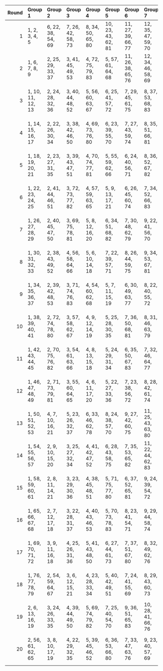 |   Round | Group 1           | Group 2           | Group 3           | Group 4           | Group 5            | Group 6            | Group 7            | Group 8            | Group 9            | Group 10           | Group 11           | Group 12           | Group 13           | Group 14           | Group 15           | Group 16       | Group 17       |
|--------:|:------------------|:------------------|:------------------|:------------------|:-------------------|:-------------------|:-------------------|:-------------------|:-------------------|:-------------------|:-------------------|:-------------------|:-------------------|:-------------------|:-------------------|:---------------|:---------------|
|       1 | 1, 2, 3, 4, 5     | 6, 22, 38, 54, 69 | 7, 26, 42, 58, 73 | 8, 34, 50, 65, 80 | 10, 23, 43, 62, 81 | 11, 27, 39, 66, 77 | 12, 35, 47, 59, 70 | 13, 31, 51, 55, 74 | 14, 25, 49, 68, 75 | 15, 29, 53, 64, 72 | 16, 37, 45, 57, 79 | 17, 33, 41, 61, 83 | 18, 24, 52, 60, 78 | 19, 28, 48, 56, 82 | 21, 32, 44, 67, 71 | 9, 30, 46, 76  | 20, 36, 40, 63 |
|       2 | 1, 6, 7, 8, 9     | 2, 25, 29, 33, 37 | 3, 41, 45, 49, 53 | 4, 72, 75, 79, 83 | 5, 57, 61, 64, 68  | 11, 26, 38, 65, 76 | 12, 34, 46, 58, 69 | 13, 30, 50, 54, 73 | 15, 28, 52, 63, 71 | 16, 36, 44, 56, 78 | 17, 32, 40, 60, 82 | 18, 23, 51, 59, 77 | 19, 27, 47, 55, 81 | 20, 35, 39, 62, 74 | 21, 31, 43, 66, 70 | 10, 22, 42, 80 | 14, 24, 48, 67 |
|       3 | 1, 10, 11, 12, 13 | 2, 24, 28, 32, 36 | 3, 40, 44, 48, 52 | 5, 56, 60, 63, 67 | 6, 25, 41, 57, 72  | 7, 29, 45, 61, 75  | 8, 37, 53, 68, 83  | 9, 33, 49, 64, 79  | 14, 23, 47, 66, 74 | 15, 27, 51, 62, 70 | 16, 35, 43, 55, 77 | 17, 31, 39, 59, 81 | 18, 22, 50, 58, 76 | 19, 26, 46, 54, 80 | 21, 30, 42, 65, 69 | 4, 71, 78, 82  | 20, 34, 38, 73 |
|       4 | 1, 14, 15, 16, 17 | 2, 22, 26, 30, 34 | 3, 38, 42, 46, 50 | 4, 69, 73, 76, 80 | 6, 23, 39, 55, 70  | 7, 27, 43, 59, 74  | 8, 35, 51, 66, 81  | 9, 31, 47, 62, 77  | 10, 24, 44, 63, 82 | 11, 28, 40, 67, 78 | 12, 36, 48, 60, 71 | 18, 25, 53, 61, 79 | 19, 29, 49, 57, 83 | 20, 37, 41, 64, 75 | 21, 33, 45, 68, 72 | 5, 54, 58, 65  | 13, 32, 52, 56 |
|       5 | 1, 18, 19, 20, 21 | 2, 23, 27, 31, 35 | 3, 39, 43, 47, 51 | 4, 70, 74, 77, 81 | 5, 55, 59, 62, 66  | 6, 24, 40, 56, 71  | 8, 36, 52, 67, 82  | 9, 32, 48, 63, 78  | 10, 25, 45, 64, 83 | 11, 29, 41, 68, 79 | 12, 37, 49, 61, 72 | 13, 33, 53, 57, 75 | 14, 22, 46, 65, 73 | 16, 34, 42, 54, 76 | 17, 30, 38, 58, 80 | 7, 28, 44, 60  | 15, 26, 50, 69 |
|       6 | 1, 22, 23, 24, 25 | 2, 41, 44, 46, 51 | 3, 72, 73, 77, 82 | 4, 57, 59, 63, 65 | 5, 9, 13, 17, 21   | 6, 26, 45, 60, 74  | 7, 34, 52, 66, 83  | 8, 30, 47, 64, 78  | 10, 27, 38, 67, 79 | 11, 35, 48, 61, 69 | 14, 29, 50, 62, 71 | 15, 37, 43, 56, 76 | 16, 33, 40, 58, 81 | 18, 28, 49, 55, 80 | 20, 32, 42, 68, 70 | 12, 31, 53, 54 | 19, 36, 39, 75 |
|       7 | 1, 26, 27, 28, 29 | 2, 40, 45, 47, 50 | 3, 69, 75, 78, 81 | 5, 8, 12, 16, 20  | 6, 34, 51, 68, 82  | 7, 30, 48, 62, 79  | 9, 22, 41, 56, 70  | 10, 35, 49, 58, 71 | 11, 31, 52, 57, 73 | 13, 23, 42, 63, 83 | 14, 37, 44, 54, 77 | 15, 33, 39, 60, 80 | 18, 36, 38, 64, 74 | 19, 32, 43, 65, 72 | 21, 24, 53, 59, 76 | 4, 55, 61, 67  | 17, 25, 46, 66 |
|       8 | 1, 30, 31, 32, 33 | 2, 38, 43, 49, 52 | 4, 56, 58, 64, 66 | 5, 6, 10, 14, 18  | 7, 22, 39, 57, 71  | 8, 26, 44, 59, 75  | 9, 34, 53, 67, 81  | 12, 27, 40, 68, 76 | 13, 35, 46, 60, 72 | 15, 25, 48, 65, 74 | 16, 29, 51, 63, 69 | 17, 37, 42, 55, 78 | 19, 24, 50, 61, 77 | 20, 28, 47, 54, 83 | 21, 36, 41, 62, 73 | 3, 70, 79, 80  | 11, 23, 45, 82 |
|       9 | 1, 34, 35, 36, 37 | 2, 39, 42, 48, 53 | 3, 71, 74, 76, 83 | 4, 54, 60, 62, 68 | 5, 7, 11, 15, 19   | 6, 30, 49, 63, 77  | 8, 22, 40, 55, 72  | 10, 31, 50, 56, 75 | 12, 23, 44, 64, 80 | 13, 27, 41, 65, 78 | 14, 33, 38, 59, 82 | 16, 25, 47, 67, 73 | 18, 32, 45, 66, 69 | 20, 24, 51, 58, 79 | 21, 28, 46, 57, 81 | 9, 26, 43, 61  | 17, 29, 52, 70 |
|      10 | 1, 38, 39, 40, 41 | 2, 72, 74, 78, 80 | 3, 57, 58, 62, 67 | 4, 9, 12, 14, 19  | 5, 25, 28, 30, 35  | 7, 36, 50, 68, 81  | 8, 31, 46, 63, 79  | 10, 37, 47, 60, 69 | 11, 32, 51, 54, 75 | 13, 22, 43, 64, 82 | 15, 24, 49, 66, 73 | 17, 34, 45, 56, 77 | 18, 33, 44, 65, 70 | 20, 23, 52, 61, 76 | 21, 26, 48, 55, 83 | 6, 29, 42, 59  | 16, 27, 53, 71 |
|      11 | 1, 42, 43, 44, 45 | 2, 70, 75, 76, 82 | 3, 54, 61, 63, 66 | 4, 8, 13, 15, 18  | 5, 24, 29, 31, 34  | 6, 35, 50, 67, 83  | 7, 32, 46, 64, 77  | 9, 25, 38, 55, 71  | 10, 26, 39, 68, 78 | 11, 36, 47, 58, 72 | 12, 33, 51, 56, 73 | 14, 30, 41, 60, 81 | 17, 28, 53, 62, 69 | 19, 22, 52, 59, 79 | 20, 27, 48, 57, 80 | 16, 23, 49, 65 | 21, 37, 40, 74 |
|      12 | 1, 46, 47, 48, 49 | 2, 71, 73, 79, 81 | 3, 55, 60, 64, 65 | 4, 6, 11, 17, 20  | 5, 22, 27, 33, 36  | 7, 23, 38, 56, 72  | 8, 28, 42, 61, 74  | 9, 37, 50, 66, 82  | 13, 29, 39, 67, 76 | 14, 26, 53, 63, 70 | 15, 35, 45, 54, 78 | 16, 32, 41, 59, 80 | 18, 34, 40, 62, 75 | 19, 31, 44, 68, 69 | 21, 25, 52, 58, 77 | 10, 30, 51, 57 | 12, 24, 43, 83 |
|      13 | 1, 50, 51, 52, 53 | 4, 7, 10, 16, 21  | 5, 23, 26, 32, 37 | 6, 33, 46, 62, 78 | 8, 24, 38, 57, 70  | 9, 27, 42, 60, 75  | 11, 25, 43, 63, 80 | 12, 28, 39, 65, 79 | 13, 34, 47, 61, 71 | 14, 36, 45, 55, 76 | 15, 31, 41, 58, 82 | 17, 22, 49, 67, 74 | 18, 29, 48, 54, 81 | 19, 35, 40, 64, 73 | 20, 30, 44, 66, 72 | 2, 69, 77, 83  | 3, 56, 59, 68  |
|      14 | 1, 54, 55, 56, 57 | 2, 9, 10, 15, 20  | 3, 25, 27, 32, 34 | 4, 41, 42, 47, 52 | 6, 28, 43, 58, 75  | 7, 35, 53, 65, 82  | 11, 22, 44, 62, 83 | 12, 29, 38, 66, 78 | 13, 36, 49, 59, 69 | 14, 31, 40, 61, 80 | 16, 24, 46, 68, 74 | 17, 26, 51, 64, 71 | 18, 37, 39, 63, 73 | 19, 30, 45, 67, 70 | 21, 23, 50, 60, 79 | 5, 72, 76, 81  | 8, 33, 48, 77  |
|      15 | 1, 58, 59, 60, 61 | 2, 8, 11, 14, 21  | 3, 23, 29, 30, 36 | 4, 38, 45, 48, 51 | 5, 71, 75, 77, 80  | 6, 37, 52, 65, 81  | 9, 24, 39, 54, 72  | 10, 32, 53, 55, 73 | 12, 25, 42, 62, 82 | 13, 26, 40, 66, 79 | 16, 28, 50, 64, 70 | 17, 35, 44, 57, 76 | 18, 27, 46, 56, 83 | 19, 34, 41, 63, 74 | 20, 33, 43, 67, 69 | 7, 31, 49, 78  | 15, 22, 47, 68 |
|      16 | 1, 65, 66, 67, 68 | 2, 7, 12, 17, 18  | 3, 22, 28, 31, 37 | 4, 40, 43, 46, 53 | 5, 70, 73, 78, 83  | 8, 23, 41, 54, 71  | 9, 29, 44, 58, 74  | 10, 34, 48, 59, 72 | 13, 24, 45, 62, 80 | 14, 27, 52, 64, 69 | 15, 36, 42, 57, 77 | 16, 30, 39, 61, 82 | 19, 25, 51, 60, 76 | 20, 26, 49, 56, 81 | 21, 35, 38, 63, 75 | 6, 32, 47, 79  | 11, 33, 50, 55 |
|      17 | 1, 69, 70, 71, 72 | 3, 9, 11, 16, 18  | 4, 25, 26, 31, 36 | 5, 41, 43, 48, 50 | 6, 27, 44, 61, 73  | 7, 37, 51, 67, 80  | 8, 32, 49, 62, 76  | 10, 33, 52, 54, 74 | 12, 22, 45, 63, 81 | 13, 28, 38, 68, 77 | 14, 35, 42, 56, 79 | 15, 30, 40, 59, 83 | 17, 24, 47, 65, 75 | 19, 23, 53, 58, 78 | 20, 29, 46, 55, 82 | 2, 57, 60, 66  | 21, 34, 39, 64 |
|      18 | 1, 76, 77, 78, 79 | 2, 54, 59, 64, 67 | 3, 6, 12, 15, 21  | 4, 23, 28, 33, 34 | 5, 40, 42, 49, 51  | 7, 24, 41, 55, 69  | 8, 29, 43, 60, 73  | 9, 35, 52, 68, 80  | 10, 36, 46, 61, 70 | 11, 30, 53, 56, 74 | 14, 32, 39, 58, 83 | 16, 22, 48, 66, 75 | 17, 27, 50, 63, 72 | 18, 26, 47, 57, 82 | 20, 31, 45, 65, 71 | 13, 25, 44, 81 | 19, 37, 38, 62 |
|      19 | 2, 6, 13, 16, 19  | 3, 24, 26, 33, 35 | 4, 39, 44, 49, 50 | 5, 69, 74, 79, 82 | 7, 25, 40, 54, 70  | 9, 36, 51, 65, 83  | 10, 28, 41, 66, 76 | 11, 37, 46, 59, 71 | 12, 30, 52, 55, 75 | 14, 34, 43, 57, 78 | 15, 32, 38, 61, 81 | 17, 23, 48, 68, 73 | 18, 31, 42, 67, 72 | 20, 22, 53, 60, 77 | 21, 29, 47, 56, 80 | 1, 62, 63, 64  | 8, 27, 45, 58  |
|      20 | 2, 56, 61, 62, 65 | 3, 8, 10, 17, 19  | 4, 22, 29, 32, 35 | 5, 39, 45, 46, 52 | 6, 36, 53, 66, 80  | 7, 33, 47, 63, 76  | 9, 23, 40, 57, 69  | 11, 24, 42, 64, 81 | 12, 26, 41, 67, 77 | 13, 37, 48, 58, 70 | 15, 34, 44, 55, 79 | 16, 31, 38, 60, 83 | 18, 30, 43, 68, 71 | 20, 25, 50, 59, 78 | 21, 27, 49, 54, 82 | 1, 73, 74, 75  | 14, 28, 51, 72 |